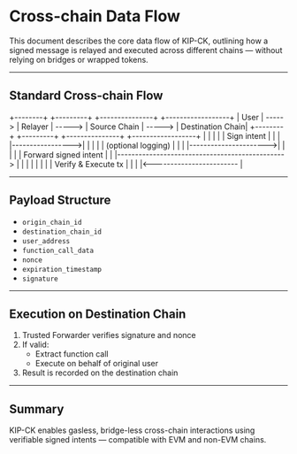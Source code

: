 # Cross-chain Data Flow

This document describes the core data flow of KIP-CK, outlining how a signed message is relayed and executed across different chains — without relying on bridges or wrapped tokens.

---

## Standard Cross-chain Flow

+--------+         +---------+          +---------------+          +------------------+ |  User  | ----->  | Relayer | ----->   | Source Chain  | ----->   | Destination Chain| +--------+         +---------+          +---------------+          +------------------+ |                  |                       |                          | |   Sign intent    |                       |                          | |----------------->|                       |                          | |                  |  (optional logging)   |                          | |                  |---------------------->|                          | |                  |                       |  Forward signed intent   | |                  |----------------------------------------------->  | |                  |                       |                          | |                  |                       |   Verify & Execute tx    | |                  |                       |<------------------------ |

---

## Payload Structure

- `origin_chain_id`  
- `destination_chain_id`  
- `user_address`  
- `function_call_data`  
- `nonce`  
- `expiration_timestamp`  
- `signature`

---

## Execution on Destination Chain

1. Trusted Forwarder verifies signature and nonce  
2. If valid:  
   - Extract function call  
   - Execute on behalf of original user  
3. Result is recorded on the destination chain

---

## Summary

KIP-CK enables gasless, bridge-less cross-chain interactions using verifiable signed intents — compatible with EVM and non-EVM chains.
